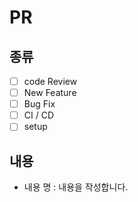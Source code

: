 # PR

## 종류

 - [ ] code Review
 - [ ] New Feature
 - [ ] Bug Fix
 - [ ] CI / CD
 - [ ] setup

## 내용

- 내용 명 : 내용을 작성합니다. 

